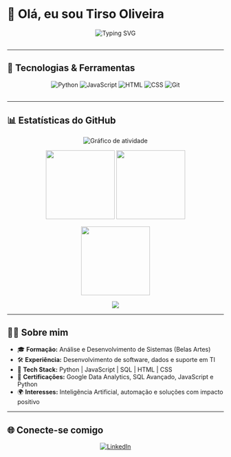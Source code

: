 # 👋 Olá, eu sou Tirso Oliveira  

<p align="center">
  <img src="https://readme-typing-svg.herokuapp.com?font=Fira+Code&weight=600&size=24&duration=4000&pause=1000&color=00F7FF&center=true&vCenter=true&width=600&lines=💻+Desenvolvedor+de+Soluções+em+TI;🚀+Entusiasta+em+IA;📊+Amante+de+Dados+e+Automação;🌍+Sempre+aprendendo+algo+novo!" alt="Typing SVG" />
</p>

<img src="https://i.imgur.com/dBaSKWF.gif" width="100%" height="2px">

---

## 🚀 Tecnologias & Ferramentas  

<div align="center">

![Python](https://img.shields.io/badge/-Python-000?&logo=Python)
![JavaScript](https://img.shields.io/badge/-JavaScript-000?&logo=JavaScript)
![HTML](https://img.shields.io/badge/-HTML-000?&logo=HTML5)
![CSS](https://img.shields.io/badge/-CSS-000?&logo=CSS3)
![Git](https://img.shields.io/badge/-Git-000?&logo=git)

</div>

<img src="https://i.imgur.com/dBaSKWF.gif" width="100%" height="2px">

---

## 📊 Estatísticas do GitHub  

<p align="center">
  <!-- Atividade -->
  <img src="https://github-readme-activity-graph.vercel.app/graph?username=TirsoDev&bg_color=000000&color=00F7FF&line=FF0080&point=FFFFFF&area=true&hide_border=true" alt="Gráfico de atividade"/>
</p>

<p align="center">
  <!-- Estatísticas principais -->
  <img src="https://github-readme-stats.vercel.app/api?username=TirsoDev&show_icons=true&theme=radical&hide_border=true" height="160"/>
  
  <!-- Linguagens -->
  <img src="https://github-readme-stats.vercel.app/api/top-langs/?username=TirsoDev&layout=compact&theme=radical&hide_border=true" height="160"/>
</p>

<p align="center">
  <!-- Streak -->
  <img src="https://streak-stats.demolab.com?user=TirsoDev&theme=radical&border_radius=8" height="160"/>
</p>

<p align="center">
  <!-- Trophies -->
  <img src="https://github-profile-trophy.vercel.app/?username=TirsoDev&theme=radical&no-frame=true&row=1&column=6"/>
</p>

---

## 👨‍💻 Sobre mim  

- 🎓 **Formação:** Análise e Desenvolvimento de Sistemas (Belas Artes)  
- 🛠️ **Experiência:** Desenvolvimento de software, dados e suporte em TI  
- 🚀 **Tech Stack:** Python | JavaScript | SQL | HTML | CSS  
- 📜 **Certificações:** Google Data Analytics, SQL Avançado, JavaScript e Python  
- 🌍 **Interesses:** Inteligência Artificial, automação e soluções com impacto positivo  

---

## 🌐 Conecte-se comigo  

<p align="center">
  <a href="https://www.linkedin.com/in/tirso-oliveira" target="_blank">
    <img src="https://img.shields.io/badge/LinkedIn-0A66C2?style=for-the-badge&logo=linkedin&logoColor=white" alt="LinkedIn"/>
  </a>
</p>


